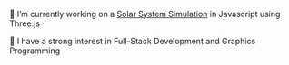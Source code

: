 
🔭 I’m currently working on a [Solar System Simulation](https://github.com/MinusMason/Solar-System-Simulation) in Javascript using Three.js

🌱 I have a strong interest in Full-Stack Development and Graphics Programming 

